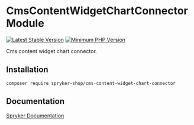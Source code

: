 # CmsContentWidgetChartConnector Module
[![Latest Stable Version](https://poser.pugx.org/spryker-shop/cms-content-widget-chart-connector/v/stable.svg)](https://packagist.org/packages/spryker-shop/cms-content-widget-chart-connector)
[![Minimum PHP Version](https://img.shields.io/badge/php-%3E%3D%208.0-8892BF.svg)](https://php.net/)

Cms content widget chart connector.

## Installation

```
composer require spryker-shop/cms-content-widget-chart-connector
```

## Documentation

[Spryker Documentation](https://docs.spryker.com)

